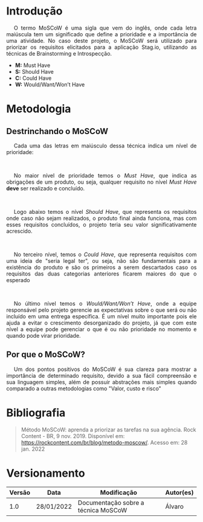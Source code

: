 # Introdução

<p style="text-indent: 20px; text-align: justify">
O termo MoSCoW é uma sigla que vem do inglês, onde cada letra maiúscula tem um significado que define
a prioridade e a importância de uma atividade. No caso deste projeto, o MoSCoW será utilizado para priorizar
os requisitos elicitados para a aplicação Stag.io, utilizando as técnicas de Brainstorming e Introspecção.
</p>

- **M:** Must Have
- **S:** Should Have
- **C:** Could Have
- **W:** Would/Want/Won’t Have

# Metodologia

## Destrinchando o MoSCoW
<p style="text-indent: 20px; text-align: justify">
Cada uma das letras em maiúsculo dessa técnica indica um nível de prioridade:
</p>
<br />
<p style="text-indent: 20px; text-align: justify">
No maior nível de prioridade temos o <i>Must Have</i>, que indica as obrigações de um produto, ou seja, qualquer requisito
no nível <i>Must Have</i> <b>deve</b> ser realizado e concluído.
</p>
<br />
<p style="text-indent: 20px; text-align: justify">
Logo abaixo temos o nível <i>Should Have</i>, que representa os requisitos onde caso não sejam realizados, o produto final
ainda funciona, mas com esses requisitos concluídos, o projeto teria seu valor significativamente acrescido.
</p>
<br />
<p style="text-indent: 20px; text-align: justify">
No terceiro nível, temos o <i>Could Have</i>, que representa requisitos com uma ideia de "seria legal ter", ou seja, não
são fundamentais para a existência do produto e são os primeiros a serem descartados caso os requisitos das duas categorias
anteriores ficarem maiores do que o esperado
</p>
<br />
<p style="text-indent: 20px; text-align: justify">
No último nível temos o <i>Would/Want/Won’t Have</i>, onde a equipe responsável pelo projeto gerencie as expectativas sobre
o que será ou não incluído em uma entrega específica. É um nível muito importante pois ele ajuda a evitar o crescimento desorganizado
do projeto, já que com este nível a equipe pode gerenciar o que é ou não prioridade no momento e quando pode virar prioridade.
</p>

## Por que o MoSCoW?

<p style="text-indent: 20px; text-align: justify">
Um dos pontos positivos do MoSCoW é sua clareza para mostrar a importância de determinado requisito, devido a sua fácil compreensão
e sua linguagem simples, além de possuir abstrações mais simples quando comparado a outras metodologias como "Valor, custo e risco"
</p>

# Bibliografia
> Método MoSCoW: aprenda a priorizar as tarefas na sua agência. Rock Content - BR, 9 nov. 2019. Disponível em: <https://rockcontent.com/br/blog/metodo-moscow/>. Acesso em: 28 jan. 2022
# Versionamento

Versão | Data | Modificação | Autor(es) |
|--|--|--|--|
| 1.0 | 28/01/2022 | Documentação sobre a técnica MoSCoW | Álvaro |